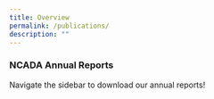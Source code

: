 ```yaml
---
title: Overview
permalink: /publications/
description: ""
---
```


### NCADA Annual Reports

Navigate the sidebar to download our annual reports!
